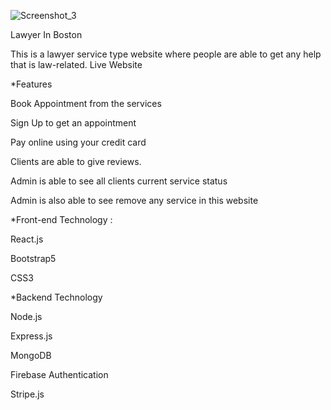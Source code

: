 ![Screenshot_3](https://user-images.githubusercontent.com/68232591/116664530-6b0da680-a9ba-11eb-9069-d80f0d9590ef.png)


   Lawyer In Boston


This is a lawyer service type website where people are able to get any help that is law-related.
Live Website


 
 
*Features

Book Appointment from the services

Sign Up to get an appointment

Pay online using your credit card

Clients are able to give reviews.

Admin is able to see all clients current service status

Admin is also able to see  remove any service in this website



*Front-end Technology :

React.js

Bootstrap5

CSS3



*Backend Technology

Node.js

Express.js

MongoDB

Firebase Authentication

Stripe.js

